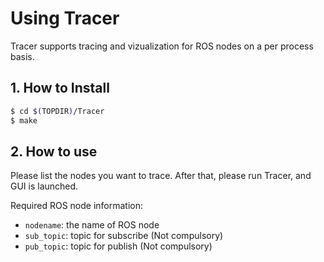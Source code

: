 # Using Tracer

Tracer supports tracing and vizualization for ROS nodes on a per process basis.

## 1. How to Install

```sh
$ cd $(TOPDIR)/Tracer
$ make
``` 

## 2. How to use

Please list the nodes you want to trace.
After that, please run Tracer, and GUI is launched.

Required ROS node information:

 * `nodename`: the name of ROS node
 * `sub_topic`: topic for subscribe (Not compulsory)
 * `pub_topic`: topic for publish  (Not compulsory)
